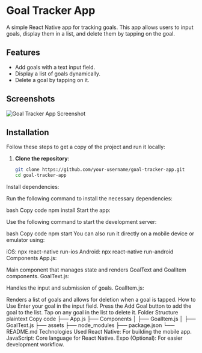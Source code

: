 # Goal Tracker App

A simple React Native app for tracking goals. This app allows users to input goals, display them in a list, and delete them by tapping on the goal.

## Features

- Add goals with a text input field.
- Display a list of goals dynamically.
- Delete a goal by tapping on it.

## Screenshots

![Goal Tracker App Screenshot](path_to_screenshot) <!-- You can add screenshots if you like. -->

## Installation

Follow these steps to get a copy of the project and run it locally:

1. **Clone the repository**:

   ```bash
   git clone https://github.com/your-username/goal-tracker-app.git
   cd goal-tracker-app
Install dependencies:

Run the following command to install the necessary dependencies:

bash
Copy code
npm install
Start the app:

Use the following command to start the development server:

bash
Copy code
npm start
You can also run it directly on a mobile device or emulator using:

iOS: npx react-native run-ios
Android: npx react-native run-android
Components
App.js:

Main component that manages state and renders GoalText and GoalItem components.
GoalText.js:

Handles the input and submission of goals.
GoalItem.js:

Renders a list of goals and allows for deletion when a goal is tapped.
How to Use
Enter your goal in the input field.
Press the Add Goal button to add the goal to the list.
Tap on any goal in the list to delete it.
Folder Structure
plaintext
Copy code
├── App.js
├── Components
│   ├── GoalItem.js
│   ├── GoalText.js
├── assets
├── node_modules
├── package.json
└── README.md
Technologies Used
React Native: For building the mobile app.
JavaScript: Core language for React Native.
Expo (Optional): For easier development workflow.

